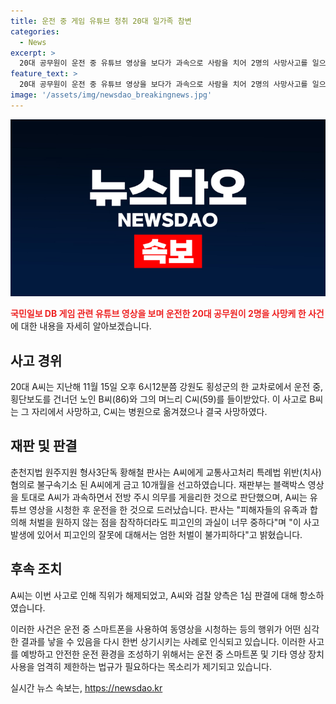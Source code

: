 ```yaml
---
title: 운전 중 게임 유튜브 청취 20대 일가족 참변
categories:
  - News
excerpt: >
  20대 공무원이 운전 중 유튜브 영상을 보다가 과속으로 사람을 치어 2명의 사망사고를 일으켰다. 법원은 A씨에게 금고 10개월을 선고했으며, 블랙박스 영상에서 피해자를 인지하면서도 과속운전을 한 채 유튜브를 듣는 등 부주의했다고 판단했다. 유족의 합의와 공무원 신분 고려해도 엄한 처벌이 필요하다고 밝혔으며, A씨는 제대로 전방주시를 게을리하며 과실이 크다는 것을 인정했다. A씨와 검찰은 1심 판결에 모두 항소했다.
feature_text: >
  20대 공무원이 운전 중 유튜브 영상을 보다가 과속으로 사람을 치어 2명의 사망사고를 일으켰다. 법원은 A씨에게 금고 10개월을 선고했으며, 블랙박스 영상에서 피해자를 인지하면서도 과속운전을 한 채 유튜브를 듣는 등 부주의했다고 판단했다. 유족의 합의와 공무원 신분 고려해도 엄한 처벌이 필요하다고 밝혔으며, A씨는 제대로 전방주시를 게을리하며 과실이 크다는 것을 인정했다. A씨와 검찰은 1심 판결에 모두 항소했다.
image: '/assets/img/newsdao_breakingnews.jpg'
---
```


<p><img src="/assets/img/newsdao_breakingnews.jpg" alt="pcversion 속보" /></p>

<p><b><span style="color: #ee2323;">국민일보 DB 게임 관련 유튜브 영상을 보며 운전한 20대 공무원이 2명을 사망케 한 사건</span></b>에 대한 내용을 자세히 알아보겠습니다.</p>

<h2 data-ke-size="size26">사고 경위</h2>

<p data-ke-size="size16">20대 A씨는 지난해 11월 15일 오후 6시12분쯤 강원도 횡성군의 한 교차로에서 운전 중, 횡단보도를 건너던 노인 B씨(86)와 그의 며느리 C씨(59)를 들이받았다. 이 사고로 B씨는 그 자리에서 사망하고, C씨는 병원으로 옮겨졌으나 결국 사망하였다.</p>

<h2 data-ke-size="size26">재판 및 판결</h2>

<p data-ke-size="size16">춘천지법 원주지원 형사3단독 황해철 판사는 A씨에게 교통사고처리 특례법 위반(치사) 혐의로 불구속기소 된 A씨에게 금고 10개월을 선고하였습니다. 재판부는 블랙박스 영상을 토대로 A씨가 과속하면서 전방 주시 의무를 게을리한 것으로 판단했으며, A씨는 유튜브 영상을 시청한 후 운전을 한 것으로 드러났습니다. 판사는 "피해자들의 유족과 합의해 처벌을 원하지 않는 점을 참작하더라도 피고인의 과실이 너무 중하다"며 "이 사고 발생에 있어서 피고인의 잘못에 대해서는 엄한 처벌이 불가피하다"고 밝혔습니다.</p>

<h2 data-ke-size="size26">후속 조치</h2>

<p data-ke-size="size16">A씨는 이번 사고로 인해 직위가 해제되었고, A씨와 검찰 양측은 1심 판결에 대해 항소하였습니다.</p>

<p>이러한 사건은 운전 중 스마트폰을 사용하여 동영상을 시청하는 등의 행위가 어떤 심각한 결과를 낳을 수 있음을 다시 한번 상기시키는 사례로 인식되고 있습니다. 이러한 사고를 예방하고 안전한 운전 환경을 조성하기 위해서는 운전 중 스마트폰 및 기타 영상 장치 사용을 엄격히 제한하는 법규가 필요하다는 목소리가 제기되고 있습니다.</p>
실시간 뉴스 속보는, <a href="https://newsdao.kr" rel="dofollow">https://newsdao.kr</a>


